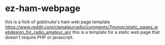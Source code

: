 # ez-ham-webpage
this is a fork of goblinuke's ham web page template
https://www.reddit.com/r/amateurradio/comments/7mvnqc/static_pages_webdesign_for_radio_amateur_an/
this is a template for a static web page that doesn't require PHP or javascript.
